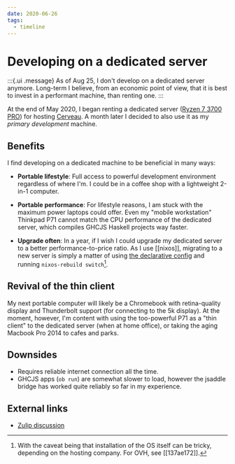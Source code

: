 ```yaml
---
date: 2020-06-26
tags:
  - timeline
---
```


# Developing on a dedicated server

:::{.ui .message}
As of Aug 25, I don't develop on a dedicated server anymore. Long-term I believe, from an economic point of view, that it is best to invest in a performant machine, than renting one.
:::

At the end of May 2020, I began renting a dedicated server ([Ryzen 7 3700 PRO](https://www.ovh.com/ca/en/dedicated-servers/infra/infra-limited-edition-2/)) for hosting [Cerveau](https://neuron.zettel.page/041726b3.html). A month later I decided to also use it as my *primary development* machine.

## Benefits

I find developing on a dedicated machine to be beneficial in many ways:

* **Portable lifestyle**: Full access to powerful development environment regardless of where I'm. I could be in a coffee shop with a lightweight 2-in-1 computer.

* **Portable performance**: For lifestyle reasons, I am stuck with the maximum power laptops could offer. Even my "mobile workstation" Thinkpad P71 cannot match the CPU performance of the dedicated server, which compiles GHCJS Haskell projects way faster.

* **Upgrade often**: In a year, if I wish I could upgrade my dedicated server to a better performance-to-price ratio. As I use [[nixos]], migrating to a new server is simply a matter of using [the declarative config](https://github.com/srid/nix-config) and running `nixos-rebuild switch`[^install].

## Revival of the thin client

My next portable computer will likely be a Chromebook with retina-quality display and Thunderbolt support (for connecting to the 5k display). At the moment, however, I'm content with using the too-powerful P71 as a "thin client" to the dedicated server (when at home office), or taking the aging Macbook Pro 2014 to cafes and parks.

## Downsides

- Requires reliable internet connection all the time.
- GHCJS apps (`ob run`) are somewhat slower to load, however the jsaddle bridge has worked quite reliably so far in my experience.

## External links

* [Zulip discussion](https://funprog.srid.ca/haskell/developing-on-dedicated-server.html)

[^install]: With the caveat being that installation of the OS itself can be tricky, depending on the hosting company. For OVH, see [[137ae172]].